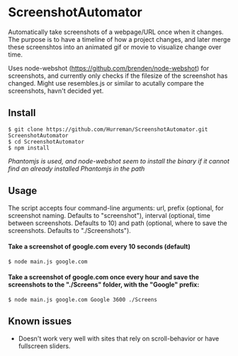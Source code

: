 # ScreenshotAutomator
Automatically take screenshots of a webpage/URL once when it changes. The purpose is to have a timeline of how a project changes, and later merge these screenshtos into an animated gif or movie to visualize change over time.

Uses node-webshot (https://github.com/brenden/node-webshot) for screenshots, and currently only checks if the filesize of the screenshot has changed.
Might use resembles.js or similar to acutally compare the screenshots, havn't decided yet.

## Install

```
$ git clone https://github.com/Hurreman/ScreenshotAutomator.git ScreenshotAutomator
$ cd ScreenshotAutomator
$ npm install
```

*Phantomjs is used, and node-webshot seem to install the binary if it cannot find an already installed Phantomjs in the path*

## Usage

The script accepts four command-line arguments: url, prefix (optional, for screenshot naming. Defaults to "screenshot"), interval (optional, time between screenshots. Defaults to 10) and path (optional, where to save the screenshots. Defaults to "./Screenshots").

#### Take a screenshot of google.com every 10 seconds (default)
```
$ node main.js google.com
```

#### Take a screenshot of google.com once every hour and save the screenshots to the "./Screens" folder, with the "Google" prefix:
```
$ node main.js google.com Google 3600 ./Screens
```


## Known issues

- Doesn't work very well with sites that rely on scroll-behavior or have fullscreen sliders.
